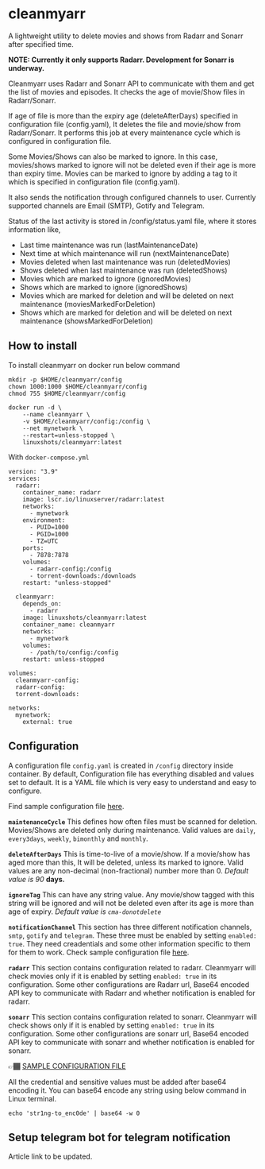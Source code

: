 # cleanmyarr
A lightweight utility to delete movies and shows from Radarr and Sonarr after specified time. 

**NOTE: Currently it only supports Radarr. Development for Sonarr is underway.**

Cleanmyarr uses Radarr and Sonarr API to communicate with them and get the list of movies and episodes.
It checks the age of movie/Show files in Radarr/Sonarr.

If age of file is more than the expiry age (deleteAfterDays) specified in configuration file (config.yaml), It deletes the file and movie/show from Radarr/Sonarr. It performs this job at every maintenance cycle which is configured in configuration file.

Some Movies/Shows can also be marked to ignore. In this case, movies/shows marked to ignore will not be deleted even if their age is more than expiry time. Movies can be marked to ignore by adding a tag to it which is specified in configuration file (config.yaml).


It also sends the notification through configured channels to user. Currently supported channels are Email (SMTP), Gotify and Telegram.

Status of the last activity is stored in /config/status.yaml file, where it stores information like,

- Last time maintenance was run (lastMaintenanceDate)
- Next time at which maintenance will run (nextMaintenanceDate)
- Movies deleted when last maintenance was run (deletedMovies)
- Shows deleted when last maintenance was run (deletedShows)
- Movies which are marked to ignore (ignoredMovies)
- Shows which are marked to ignore (ignoredShows)
- Movies which are marked for deletion and will be deleted on next maintenance (moviesMarkedForDeletion)
- Shows which are marked for deletion and will be deleted on next maintenance (showsMarkedForDeletion)

## How to install

To install cleanmyarr on docker run below command

```
mkdir -p $HOME/cleanmyarr/config
chown 1000:1000 $HOME/cleanmyarr/config
chmod 755 $HOME/cleanmyarr/config

docker run -d \
    --name cleanmyarr \
    -v $HOME/cleanmyarr/config:/config \
    --net mynetwork \
    --restart=unless-stopped \
    linuxshots/cleanmyarr:latest
```

With `docker-compose.yml`

```
version: "3.9"
services:
  radarr:
    container_name: radarr
    image: lscr.io/linuxserver/radarr:latest
    networks:
      - mynetwork
    environment:
      - PUID=1000
      - PGID=1000
      - TZ=UTC
    ports:
      - 7878:7878
    volumes:
      - radarr-config:/config
      - torrent-downloads:/downloads
    restart: "unless-stopped"

  cleanmyarr:
    depends_on:
      - radarr
    image: linuxshots/cleanmyarr:latest
    container_name: cleanmyarr
    networks:
      - mynetwork
    volumes:
      - /path/to/config:/config
    restart: unless-stopped

volumes:
  cleanmyarr-config:
  radarr-config:
  torrent-downloads:

networks:
  mynetwork:
    external: true
```

## Configuration

A configuration file `config.yaml` is created in `/config` directory inside container. By default, Configuration file has everything disabled and values set to default. It is a YAML file which is very easy to understand and easy to configure.

Find sample configuration file [here](sample-config.yaml).

**`maintenanceCycle`** This defines how often files must be scanned for deletion. Movies/Shows are deleted only during maintenance. Valid values are `daily`, `every3days`, `weekly`, `bimonthly` and `monthly`. 

**`deleteAfterDays`** This is time-to-live of a movie/show. If a movie/show has aged more than this, It will be deleted, unless its marked to ignore. Valid values are any non-decimal (non-fractional) number more than 0. *Default value is 90* **days.** 

**`ignoreTag`** This can have any string value. Any movie/show tagged with this string will be ignored and will not be deleted even after its age is more than age of expiry. *Default value is `cma-donotdelete`* 

**`notificationChannel`** This section has three different notification channels, `smtp`, `gotify` and `telegram`. These three must be enabled by setting `enabled: true`. They need creadentials and some other information specific to them for them to work. Check sample configuration file [here](sample-config.yaml). 

**`radarr`** This section contains configuration related to radarr. Cleanmyarr will check movies only if it is enabled by setting `enabled: true` in its configuration. Some other configurations are Radarr url, Base64 encoded API key to communicate with Radarr and whether notification is enabled for radarr.

**`sonarr`** This section contains configuration related to sonarr. Cleanmyarr will check shows only if it is enabled by setting `enabled: true` in its configuration. Some other configurations are sonarr url, Base64 encoded API key to communicate with sonarr and whether notification is enabled for sonarr.

👉🏾 [SAMPLE CONFIGURATION FILE](sample-config.yaml)

All the credential and sensitive values must be added after base64 encoding it. You can base64 encode any string using below command in Linux terminal.

```
echo 'str1ng-to_enc0de' | base64 -w 0
```

## Setup telegram bot for telegram notification

Article link to be updated.

